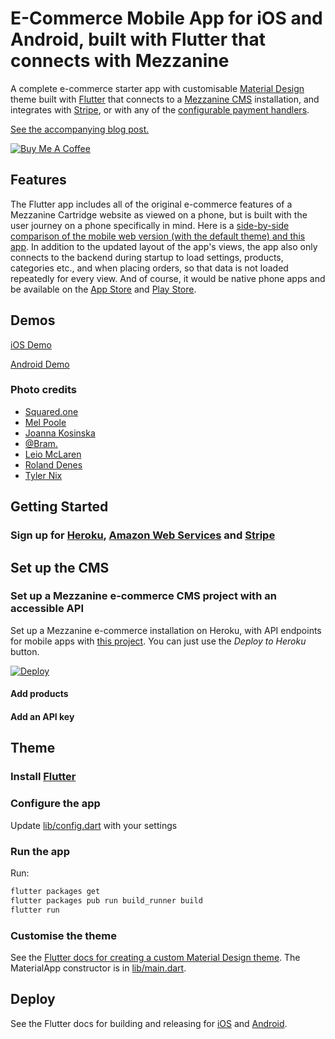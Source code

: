 # E-Commerce Mobile App for iOS and Android, built with Flutter that connects with Mezzanine

A complete e-commerce starter app with customisable [Material Design](https://material.io/) theme built with [Flutter](https://flutter.dev/) that connects to a [Mezzanine CMS](http://mezzanine.jupo.org/) installation, and integrates with [Stripe](https://stripe.com/), or with any of the [configurable payment handlers](http://cartridge.jupo.org/integration.html#payment).

[See the accompanying blog post.](https://www.indecorous.online/blog/so-you-want-an-e-commerce-website-with-phone-apps-to-go-with-it/)

[![Buy Me A Coffee](https://www.buymeacoffee.com/assets/img/custom_images/orange_img.png)](https://www.buymeacoffee.com/sTZBGpQ)

## Features

The Flutter app includes all of the original e-commerce features of a Mezzanine Cartridge website as viewed on a phone, but is built with the user journey on a phone specifically in mind. Here is a [side-by-side comparison of the mobile web version (with the default theme) and this app](http://jackvz.github.io/flutter-app-with-mezzanine/index.html). In addition to the updated layout of the app's views, the app also only connects to the backend during startup to load settings, products, categories etc., and when placing orders, so that data is not loaded repeatedly for every view. And of course, it would be native phone apps and be available on the [App Store](https://flutter.dev/docs/deployment/ios) and [Play Store](https://play.google.com/).

## Demos

[iOS Demo](https://appetize.io/app/151kkwtrt6wh2rf2z48hcj581w)

[Android Demo](https://appetize.io/app/39413n14h7nb40ae7802v2k7rc)

### Photo credits

- [Squared.one](https://www.squared.one/)
- [Mel Poole](https://unsplash.com/@melipoole)
- [Joanna Kosinska](https://joannak.co.uk)
- [@Bram.](https://unsplash.com/@br_am)
- [Leio McLaren](https://www.instagram.com/leiomclaren/)
- [Roland Denes](https://denesroland.com/)
- [Tyler Nix](https://www.tylernixcreative.com/)

## Getting Started

### Sign up for [Heroku](https://www.heroku.com/), [Amazon Web Services](https://aws.amazon.com/) and [Stripe](https://stripe.com/)

## Set up the CMS

### Set up a Mezzanine e-commerce CMS project with an accessible API

Set up a Mezzanine e-commerce installation on Heroku, with API endpoints for mobile apps with [this project](https://github.com/jackvz/mezzanine-cms-on-heroku). You can just use the _Deploy to Heroku_ button.

[![Deploy](https://www.herokucdn.com/deploy/button.svg)](https://heroku.com/deploy?template=https://github.com/jackvz/mezzanine-cms-on-heroku)

#### Add products

#### Add an API key

## Theme

### Install [Flutter](https://flutter.dev/docs/get-started/install)

### Configure the app
Update [lib/config.dart](./lib/config.dart) with your settings

### Run the app

Run:
```sh
flutter packages get
flutter packages pub run build_runner build
flutter run
```

### Customise the theme

See the [Flutter docs for creating a custom Material Design theme](https://flutter.dev/docs/cookbook/design/themes). The MaterialApp constructor is in [lib/main.dart](./lib/main.dart).

## Deploy

See the Flutter docs for building and releasing for [iOS](https://flutter.dev/docs/deployment/ios) and [Android](https://flutter.dev/docs/deployment/android).
